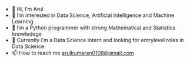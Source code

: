 + 👋 Hi, I’m Arul
+ 👀 I’m interested in Data Science, Artificial Intelligence and Machine Learning
+ 🌱 I’m a Python programmer with strong Mathematical and Statistics knowledege
+ 💞️ Currently i'm a Data Science Intern and looking for entrylevel roles in Data Science
+ 📫 How to reach me arulkumaran0108@gmail.com



